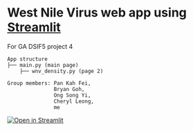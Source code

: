 # West Nile Virus web app using [Streamlit](https://streamlit.io/)
For GA DSIF5 project 4
```
App structure
├── main.py (main page)
    ├── wnv_density.py (page 2)
```    
```
Group members: Pan Kah Fei,  
               Bryan Goh, 
               Ong Song Yi,
               Cheryl Leong,
               me
```

[![Open in Streamlit](https://static.streamlit.io/badges/streamlit_badge_black_white.svg)](https://yxmauw-west-nile-virus-app-main-ey6zbl.streamlitapp.com/)
